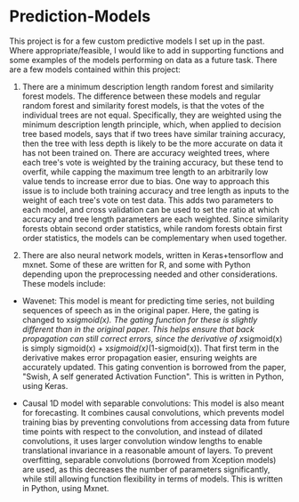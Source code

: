 # Prediction-Models

This project is for a few custom predictive models I set up in the past. Where appropriate/feasible, I would like to add in supporting functions and some examples of the models performing on data as a future task. There are a few models contained within this project:

1) There are a minimum description length random forest and similarity forest models. The difference between these models and regular random forest and similarity forest models, is that the votes of the individual trees are not equal. Specifically, they are weighted using the minimum description length principle, which, when applied to decision tree based models, says that if two trees have similar training accuracy, then the tree with less depth is likely to be the more accurate on data it has not been trained on. There are accuracy weighted trees, where each tree's vote is weighted by the training accuracy, but these tend to overfit, while capping the maximum tree length to an arbitrarily low value tends to increase error due to bias. One way to approach this issue is to include both training accuracy and tree length as inputs to the weight of each tree's vote on test data. This adds two parameters to each model, and cross validation can be used to set the ratio at which accuracy and tree length parameters are each weighted. Since similarity forests obtain second order statistics, while random forests obtain first order statistics, the models can be complementary when used together.


2) There are also neural network models, written in Keras+tensorflow and mxnet. Some of these are written for R, and some with Python depending upon the preprocessing needed and other considerations. These models include:

- Wavenet:  This model is meant for predicting time series, not building sequences of speech as in the original paper.  Here, the gating is changed to x*sigmoid(x). The gating function for these is slightly different than in the original paper. This helps ensure that back propagation can still correct errors, since the derivative of x*sigmoid(x) is simply sigmoid(x) + x*sigmoid(x)*(1-sigmoid(x)). That first term in the derivative makes error propagation easier, ensuring weights are accurately updated. This gating convention is borrowed from the paper,  "Swish, A self generated Activation Function". This is written in Python, using Keras.

- Causal 1D model with separable convolutions: This model is also meant for forecasting. It combines causal convolutions, which prevents model training bias by preventing convolutions from accessing data from future time points with respect to the convolution, and instead of dilated convolutions, it uses larger convolution window lengths to enable translational invariance in a reasonable amount of layers. To prevent overfitting, separable convolutions (borrowed from Xception models) are used, as this decreases the number of parameters significantly, while still allowing function flexibility in terms of models. This is written in Python, using Mxnet.
